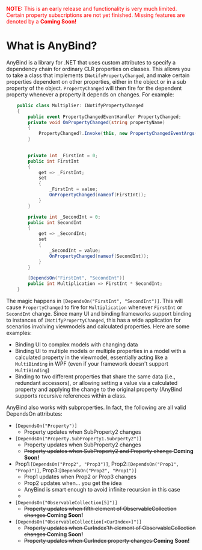 
<span style="color:red">**NOTE:** This is an early release and functionality is very much limited. Certain property subscriptions are not yet finished. Missing features are denoted by a **Coming Soon!**</span>

# What is AnyBind?
AnyBind is a library for .NET that uses custom attributes to specify a dependency chain for ordinary CLR properties on classes. This allows you to take a class that implements ```INotifyPropertyChanged```, and make certain properties dependent on other properties, either in the object or in a sub property of the object.
```PropertyChanged``` will then fire for the dependent property whenever a property it depends on changes. For example:
```C#
    public class Multiplier: INotifyPropertyChanged
    {
        public event PropertyChangedEventHandler PropertyChanged;
        private void OnPropertyChanged(string propertyName)
        {
            PropertyChanged?.Invoke(this, new PropertyChangedEventArgs(propertyName));
        }
        

        private int _FirstInt = 0;
        public int FirstInt
        {
            get => _FirstInt;
            set
            {
                _FirstInt = value;
                OnPropertyChanged(nameof(FirstInt));
            }
        }

        private int _SecondInt = 0;
        public int SecondInt
        {
            get => _SecondInt;
            set
            {
                _SecondInt = value;
                OnPropertyChanged(nameof(SecondInt));
            }
        }

        [DependsOn("FirstInt", "SecondInt")]
		public int Multiplication => FirstInt * SecondInt;
    }
```

The magic happens in ```[DependsOn("FirstInt", "SecondInt")]```. This will cause ```PropertyChanged``` to fire for ```Multiplication``` whenever ```FirstInt``` or ```SecondInt``` change. Since many UI and binding frameworks support binding to instances of ```INotifyPropertyChanged```, this has a wide application for scenarios involving viewmodels and calculated properties. Here are some examples:

* Binding UI to complex models with changing data
* Binding UI to multiple models or multiple properties in a model with a calculated property in the viewmodel, essentially acting like a ```MultiBinding``` in WPF (even if your framework doesn't support ```MultiBinding```)
* Binding to two different properties that share the same data (i.e., redundant accessors), or allowing setting a value via a calculated property and applying the change to the original property (AnyBind supports recursive references within a class.


AnyBind also works with subproperties. In fact, the following are all valid DependsOn attributes:

* ```[DependsOn("Property")]```
	* Property updates when SubProperty2 changes
* ```[DependsOn("Property.SubProperty1.Subrperty2")]```
	* Property updates when SubProperty2 changes
	* <del> Property updates when SubProperty2 and Property change </del> **Coming Soon!** 
* Prop1:```[DependsOn("Prop2", "Prop3")]```, Prop2:```[DependsOn("Prop1", "Prop3")]```, Prop3:```[DependsOn("Prop2", "Prop1")]```
	* Prop1 updates when Prop2 or Prop3 changes
	* Prop2 updates when... you get the idea
	* AnyBind is smart enough to avoid infinite recursion in this case
	* 
* ```[DependsOn("ObservableCollection[5]")]```
	* <del> Property updates when fifth element of ObservableCollection changes </del> **Coming Soon!** 
* ```[DependsOn("ObservableCollection[<CurIndex>]")]```
	* <del> Property updates when CurIndex'th element of ObservableCollection changes </del> **Coming Soon!** 
	* <del> Property updates when CurIndex property changes </del> **Coming Soon!** 